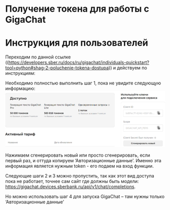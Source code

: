# Получение токена для работы с GigaChat

# Инструкция для пользователей

Переходим по данной ссылке ((https://developers.sber.ru/docs/ru/gigachat/individuals-quickstart?tool=python#shag-2-poluchenie-tokena-dostupa)) и действуем по инструкциям:

Необходимо полностью выполнить шаг 1, пока не увидите следующую информацию: ![Вид личного кабинета](test.png)

Нажимаем сгенерировать новый или просто сгенерировать, если первый раз, и оттуда копируем ‘Авторизационные данные’. Именно эта информация является нужным token - его подаем на вход функции.

Следующие шаги 2 и 3 можно пропустить, так как этот вид доступа пока не работает, точнее сам сайт где должны быть модели: https://gigachat.devices.sberbank.ru/api/v1/chat/completions.

Но можно использовать шаг 4 для запуска GigaChat – там нужны только ‘Авторизационные данные’